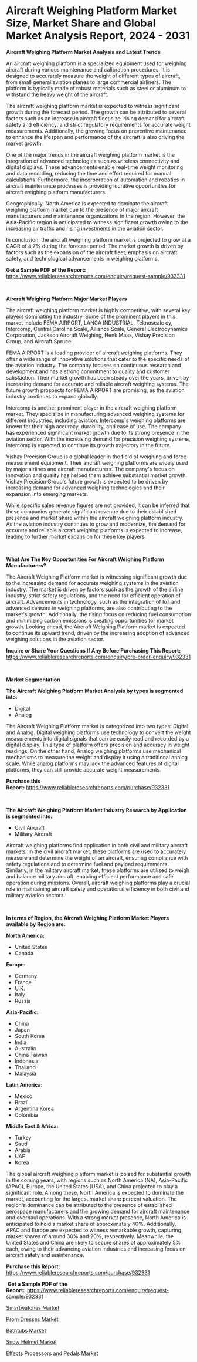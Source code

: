 <p><h1>Aircraft Weighing Platform Market Size, Market Share and Global Market Analysis Report, 2024 - 2031</h1></p><p><strong>Aircraft Weighing Platform Market Analysis and Latest Trends</strong></p>
<p><p>An aircraft weighing platform is a specialized equipment used for weighing aircraft during various maintenance and calibration procedures. It is designed to accurately measure the weight of different types of aircraft, from small general aviation planes to large commercial airliners. The platform is typically made of robust materials such as steel or aluminum to withstand the heavy weight of the aircraft.</p><p>The aircraft weighing platform market is expected to witness significant growth during the forecast period. The growth can be attributed to several factors such as an increase in aircraft fleet size, rising demand for aircraft safety and efficiency, and strict regulatory requirements for accurate weight measurements. Additionally, the growing focus on preventive maintenance to enhance the lifespan and performance of the aircraft is also driving the market growth.</p><p>One of the major trends in the aircraft weighing platform market is the integration of advanced technologies such as wireless connectivity and digital displays. These advancements enable real-time weight monitoring and data recording, reducing the time and effort required for manual calculations. Furthermore, the incorporation of automation and robotics in aircraft maintenance processes is providing lucrative opportunities for aircraft weighing platform manufacturers.</p><p>Geographically, North America is expected to dominate the aircraft weighing platform market due to the presence of major aircraft manufacturers and maintenance organizations in the region. However, the Asia-Pacific region is anticipated to witness significant growth owing to the increasing air traffic and rising investments in the aviation sector.</p><p>In conclusion, the aircraft weighing platform market is projected to grow at a CAGR of 4.7% during the forecast period. The market growth is driven by factors such as the expansion of the aircraft fleet, emphasis on aircraft safety, and technological advancements in weighing platforms.</p></p>
<p><strong>Get a Sample PDF of the Report:&nbsp;</strong> <a href="https://www.reliableresearchreports.com/enquiry/request-sample/932331">https://www.reliableresearchreports.com/enquiry/request-sample/932331</a></p>
<p>&nbsp;</p>
<p><strong>Aircraft Weighing Platform Major Market Players</strong></p>
<p><p>The aircraft weighing platform market is highly competitive, with several key players dominating the industry. Some of the prominent players in this market include FEMA AIRPORT, LANGA INDUSTRIAL, Teknoscale oy, Intercomp, Central Carolina Scale, Alliance Scale, General Electrodynamics Corporation, Jackson Aircraft Weighing, Henk Maas, Vishay Precision Group, and Aircraft Spruce.</p><p>FEMA AIRPORT is a leading provider of aircraft weighing platforms. They offer a wide range of innovative solutions that cater to the specific needs of the aviation industry. The company focuses on continuous research and development and has a strong commitment to quality and customer satisfaction. Their market growth has been steady over the years, driven by increasing demand for accurate and reliable aircraft weighing systems. The future growth prospects for FEMA AIRPORT are promising, as the aviation industry continues to expand globally.</p><p>Intercomp is another prominent player in the aircraft weighing platform market. They specialize in manufacturing advanced weighing systems for different industries, including aviation. Intercomp's weighing platforms are known for their high accuracy, durability, and ease of use. The company has experienced significant market growth due to its strong presence in the aviation sector. With the increasing demand for precision weighing systems, Intercomp is expected to continue its growth trajectory in the future.</p><p>Vishay Precision Group is a global leader in the field of weighing and force measurement equipment. Their aircraft weighing platforms are widely used by major airlines and aircraft manufacturers. The company's focus on innovation and quality has helped them achieve substantial market growth. Vishay Precision Group's future growth is expected to be driven by increasing demand for advanced weighing technologies and their expansion into emerging markets.</p><p>While specific sales revenue figures are not provided, it can be inferred that these companies generate significant revenue due to their established presence and market share within the aircraft weighing platform industry. As the aviation industry continues to grow and modernize, the demand for accurate and reliable aircraft weighing platforms is expected to increase, leading to further market expansion for these key players.</p></p>
<p>&nbsp;</p>
<p><strong>What Are The Key Opportunities For Aircraft Weighing Platform Manufacturers?</strong></p>
<p><p>The Aircraft Weighing Platform market is witnessing significant growth due to the increasing demand for accurate weighing systems in the aviation industry. The market is driven by factors such as the growth of the airline industry, strict safety regulations, and the need for efficient operation of aircraft. Advancements in technology, such as the integration of IoT and advanced sensors in weighing platforms, are also contributing to the market's growth. Additionally, the rising focus on reducing fuel consumption and minimizing carbon emissions is creating opportunities for market growth. Looking ahead, the Aircraft Weighing Platform market is expected to continue its upward trend, driven by the increasing adoption of advanced weighing solutions in the aviation sector.</p></p>
<p><strong>Inquire or Share Your Questions If Any Before Purchasing This Report:</strong> <a href="https://www.reliableresearchreports.com/enquiry/pre-order-enquiry/932331">https://www.reliableresearchreports.com/enquiry/pre-order-enquiry/932331</a></p>
<p>&nbsp;</p>
<p><strong>Market Segmentation</strong></p>
<p><strong>The Aircraft Weighing Platform Market Analysis by types is segmented into:</strong></p>
<p><ul><li>Digital</li><li>Analog</li></ul></p>
<p><p>The Aircraft Weighing Platform market is categorized into two types: Digital and Analog. Digital weighing platforms use technology to convert the weight measurements into digital signals that can be easily read and recorded by a digital display. This type of platform offers precision and accuracy in weight readings. On the other hand, Analog weighing platforms use mechanical mechanisms to measure the weight and display it using a traditional analog scale. While analog platforms may lack the advanced features of digital platforms, they can still provide accurate weight measurements.</p></p>
<p><strong>Purchase this Report:&nbsp;</strong><a href="https://www.reliableresearchreports.com/purchase/932331">https://www.reliableresearchreports.com/purchase/932331</a></p>
<p>&nbsp;</p>
<p><strong>The Aircraft Weighing Platform Market Industry Research by Application is segmented into:</strong></p>
<p><ul><li>Civil Aircraft</li><li>Military Aircraft</li></ul></p>
<p><p>Aircraft weighing platforms find application in both civil and military aircraft markets. In the civil aircraft market, these platforms are used to accurately measure and determine the weight of an aircraft, ensuring compliance with safety regulations and to determine fuel and payload requirements. Similarly, in the military aircraft market, these platforms are utilized to weigh and balance military aircraft, enabling efficient performance and safe operation during missions. Overall, aircraft weighing platforms play a crucial role in maintaining aircraft safety and operational efficiency in both civil and military aviation sectors.</p></p>
<p>&nbsp;</p>
<p><strong>In terms of Region, the Aircraft Weighing Platform Market Players available by Region are:</strong></p>
<p>
    <p> <strong> North America: </strong>
        <ul>
            <li>United States</li>
            <li>Canada</li>
        </ul>
        </p> 
    <p> <strong> Europe: </strong>
        <ul>
            <li>Germany</li>
            <li>France</li>
            <li>U.K.</li>
            <li>Italy</li>
            <li>Russia</li>
        </ul>
        </p> 
    <p> <strong> Asia-Pacific: </strong>
        <ul>
            <li>China</li>
            <li>Japan</li>
            <li>South Korea</li>
            <li>India</li>
            <li>Australia</li>
            <li>China Taiwan</li>
            <li>Indonesia</li>
            <li>Thailand</li>
            <li>Malaysia</li>
        </ul>
        </p> 
    <p> <strong> Latin America: </strong>
        <ul>
            <li>Mexico</li>
            <li>Brazil</li>
            <li>Argentina Korea</li>
            <li>Colombia</li>
        </ul>
        </p> 
    <p> <strong> Middle East & Africa: </strong>
        <ul>
            <li>Turkey</li>
            <li>Saudi</li>
            <li>Arabia</li>
            <li>UAE</li>
            <li>Korea</li>
        </ul>
    </p>
    </p>
<p><p>The global aircraft weighing platform market is poised for substantial growth in the coming years, with regions such as North America (NA), Asia-Pacific (APAC), Europe, the United States (USA), and China projected to play a significant role. Among these, North America is expected to dominate the market, accounting for the largest market share percent valuation. The region's dominance can be attributed to the presence of established aerospace manufacturers and the growing demand for aircraft maintenance and overhaul operations. With a strong market presence, North America is anticipated to hold a market share of approximately 40%. Additionally, APAC and Europe are expected to witness remarkable growth, capturing market shares of around 30% and 20%, respectively. Meanwhile, the United States and China are likely to secure shares of approximately 5% each, owing to their advancing aviation industries and increasing focus on aircraft safety and maintenance.</p></p>
<p><strong>Purchase this Report: </strong><a href="https://www.reliableresearchreports.com/purchase/932331">https://www.reliableresearchreports.com/purchase/932331</a></p>
<p>&nbsp;<strong>Get a Sample PDF of the Report:&nbsp;&nbsp;</strong><a href="https://www.reliableresearchreports.com/enquiry/request-sample/932331">https://www.reliableresearchreports.com/enquiry/request-sample/932331</a></p>
<p><strong></strong></p>
<p><p><a href="https://medium.com/@larryschmidt42/smartwatches-market-size-reveals-the-best-marketing-channels-in-global-industry-57b2b5e6d0dd">Smartwatches Market</a></p><p><a href="https://medium.com/@coltsporer/prom-dresses-market-the-key-to-successful-business-strategy-forecast-till-2031-3221831ad2fb">Prom Dresses Market</a></p><p><a href="https://medium.com/@coltsporer/bathtubs-market-trends-and-market-analysis-forecasted-for-period-2024-2031-bd9bb42de28c">Bathtubs Market</a></p><p><a href="https://medium.com/@coltsporer/snow-helmet-market-research-report-its-history-and-forecast-2024-to-2031-40b3a840d9fe">Snow Helmet Market</a></p><p><a href="https://medium.com/@coltsporer/effects-processors-and-pedals-market-size-cagr-trends-2024-2030-18091c669152">Effects Processors and Pedals Market</a></p></p>